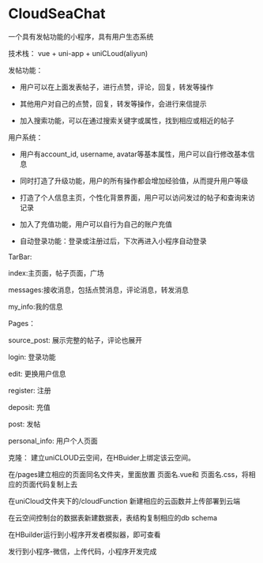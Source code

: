 # CloudSeaChat
一个具有发帖功能的小程序，具有用户生态系统

技术栈： vue + uni-app + uniCLoud(aliyun)

发帖功能：
- 用户可以在上面发表帖子，进行点赞，评论，回复，转发等操作

- 其他用户对自己的点赞，回复，转发等操作，会进行来信提示

- 加入搜索功能，可以在通过搜索关键字或属性，找到相应或相近的帖子
  
用户系统：
- 用户有account_id, username, avatar等基本属性，用户可以自行修改基本信息

- 同时打造了升级功能，用户的所有操作都会增加经验值，从而提升用户等级

- 打造了个人信息主页，个性化背景界面，用户可以访问发过的帖子和查询来访记录

- 加入了充值功能，用户可以自行为自己的账户充值

- 自动登录功能：登录或注册过后，下次再进入小程序自动登录

TarBar:

index:主页面，帖子页面，广场

messages:接收消息，包括点赞消息，评论消息，转发消息

my_info:我的信息

Pages：

source_post:  展示完整的帖子，评论也展开

login:  登录功能

edit:  更换用户信息

register:  注册

deposit:  充值

post:  发帖

personal_info: 用户个人页面


克隆：
建立uniCLOUD云空间，在HBuider上绑定该云空间。

在/pages建立相应的页面同名文件夹，里面放置 页面名.vue和 页面名.css，将相应的页面代码复制上去

在uniCloud文件夹下的/cloudFunction 新建相应的云函数并上传部署到云端

在云空间控制台的数据表新建数据表，表结构复制相应的db schema

在HBuilder运行到小程序开发者模拟器，即可查看

发行到小程序-微信，上传代码，小程序开发完成

